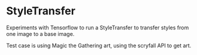 # StyleTransfer

Experiments with Tensorflow to run a StyleTransfer to transfer styles from one image to a base image.

Test case is using Magic the Gathering art, using the scryfall API to get art.